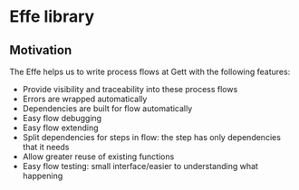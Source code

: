 # Effe library

## Motivation

The Effe helps us to write process flows at Gett with the following features:

- Provide visibility and traceability into these process flows
- Errors are wrapped automatically
- Dependencies are built for flow automatically
- Easy flow debugging
- Easy flow extending
- Split dependencies for steps in flow: the step has only dependencies that it needs
- Allow greater reuse of existing functions
- Easy flow testing: small interface/easier to understanding what happening
